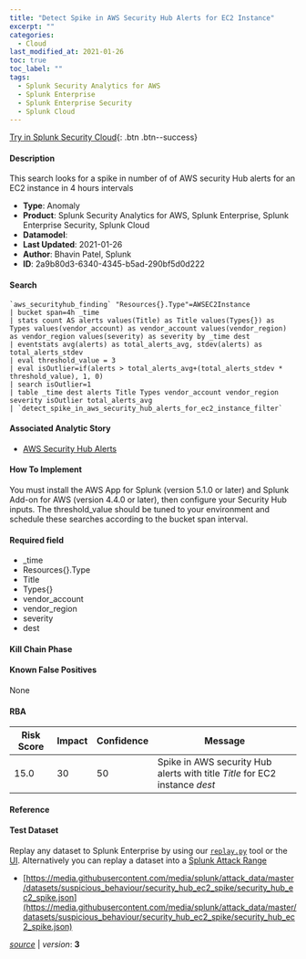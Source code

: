 ```yaml
---
title: "Detect Spike in AWS Security Hub Alerts for EC2 Instance"
excerpt: ""
categories:
  - Cloud
last_modified_at: 2021-01-26
toc: true
toc_label: ""
tags:
  - Splunk Security Analytics for AWS
  - Splunk Enterprise
  - Splunk Enterprise Security
  - Splunk Cloud
---
```




[Try in Splunk Security Cloud](https://www.splunk.com/en_us/cyber-security.html){: .btn .btn--success}

#### Description

This search looks for a spike in number of of AWS security Hub alerts for an EC2 instance in 4 hours intervals

- **Type**: Anomaly
- **Product**: Splunk Security Analytics for AWS, Splunk Enterprise, Splunk Enterprise Security, Splunk Cloud
- **Datamodel**: 
- **Last Updated**: 2021-01-26
- **Author**: Bhavin Patel, Splunk
- **ID**: 2a9b80d3-6340-4345-b5ad-290bf5d0d222

#### Search

```
`aws_securityhub_finding` "Resources{}.Type"=AWSEC2Instance 
| bucket span=4h _time 
| stats count AS alerts values(Title) as Title values(Types{}) as Types values(vendor_account) as vendor_account values(vendor_region) as vendor_region values(severity) as severity by _time dest 
| eventstats avg(alerts) as total_alerts_avg, stdev(alerts) as total_alerts_stdev 
| eval threshold_value = 3 
| eval isOutlier=if(alerts > total_alerts_avg+(total_alerts_stdev * threshold_value), 1, 0) 
| search isOutlier=1 
| table _time dest alerts Title Types vendor_account vendor_region severity isOutlier total_alerts_avg 
| `detect_spike_in_aws_security_hub_alerts_for_ec2_instance_filter`
```

#### Associated Analytic Story
* [AWS Security Hub Alerts](/stories/aws_security_hub_alerts)


#### How To Implement
You must install the AWS App for Splunk (version 5.1.0 or later) and Splunk Add-on for AWS (version 4.4.0 or later), then configure your Security Hub inputs. The threshold_value should be tuned to your environment and schedule these searches according to the bucket span interval.

#### Required field
* _time
* Resources{}.Type
* Title
* Types{}
* vendor_account
* vendor_region
* severity
* dest


#### Kill Chain Phase


#### Known False Positives
None


#### RBA

| Risk Score  | Impact      | Confidence   | Message      |
| ----------- | ----------- |--------------|--------------|
| 15.0 | 30 | 50 | Spike in AWS security Hub alerts with title $Title$ for EC2 instance $dest$ |




#### Reference


#### Test Dataset
Replay any dataset to Splunk Enterprise by using our [`replay.py`](https://github.com/splunk/attack_data#using-replaypy) tool or the [UI](https://github.com/splunk/attack_data#using-ui).
Alternatively you can replay a dataset into a [Splunk Attack Range](https://github.com/splunk/attack_range#replay-dumps-into-attack-range-splunk-server)

* [https://media.githubusercontent.com/media/splunk/attack_data/master/datasets/suspicious_behaviour/security_hub_ec2_spike/security_hub_ec2_spike.json](https://media.githubusercontent.com/media/splunk/attack_data/master/datasets/suspicious_behaviour/security_hub_ec2_spike/security_hub_ec2_spike.json)


[*source*](https://github.com/splunk/security_content/tree/develop/detections/cloud/detect_spike_in_aws_security_hub_alerts_for_ec2_instance.yml) \| *version*: **3**